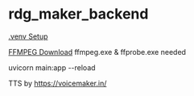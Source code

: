 # rdg_maker_backend

[.venv Setup](https://code.visualstudio.com/docs/python/environments)

[FFMPEG Download](https://ffmpeg.org/download.html)
ffmpeg.exe & ffprobe.exe needed

uvicorn main:app --reload

TTS by https://voicemaker.in/